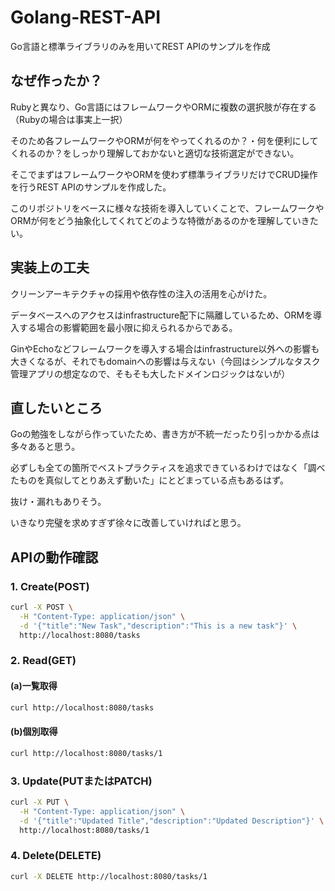 # Golang-REST-API
Go言語と標準ライブラリのみを用いてREST APIのサンプルを作成

## なぜ作ったか？
Rubyと異なり、Go言語にはフレームワークやORMに複数の選択肢が存在する（Rubyの場合は事実上一択）

そのため各フレームワークやORMが何をやってくれるのか？・何を便利にしてくれるのか？をしっかり理解しておかないと適切な技術選定ができない。

そこでまずはフレームワークやORMを使わず標準ライブラリだけでCRUD操作を行うREST APIのサンプルを作成した。

このリポジトリをベースに様々な技術を導入していくことで、フレームワークやORMが何をどう抽象化してくれてどのような特徴があるのかを理解していきたい。

## 実装上の工夫
クリーンアーキテクチャの採用や依存性の注入の活用を心がけた。

データベースへのアクセスはinfrastructure配下に隔離しているため、ORMを導入する場合の影響範囲を最小限に抑えられるからである。

GinやEchoなどフレームワークを導入する場合はinfrastructure以外への影響も大きくなるが、それでもdomainへの影響は与えない（今回はシンプルなタスク管理アプリの想定なので、そもそも大したドメインロジックはないが）

## 直したいところ
Goの勉強をしながら作っていたため、書き方が不統一だったり引っかかる点は多々あると思う。

必ずしも全ての箇所でベストプラクティスを追求できているわけではなく「調べたものを真似してとりあえず動いた」にとどまっている点もあるはず。

抜け・漏れもありそう。

いきなり完璧を求めすぎず徐々に改善していければと思う。

## APIの動作確認

### 1. Create(POST)

```bash
curl -X POST \
  -H "Content-Type: application/json" \
  -d '{"title":"New Task","description":"This is a new task"}' \
  http://localhost:8080/tasks
```

### 2. Read(GET)

#### (a)一覧取得

```bash
curl http://localhost:8080/tasks
```

#### (b)個別取得

```bash
curl http://localhost:8080/tasks/1
```

### 3. Update(PUTまたはPATCH)

```bash
curl -X PUT \
  -H "Content-Type: application/json" \
  -d '{"title":"Updated Title","description":"Updated Description"}' \
  http://localhost:8080/tasks/1
```

### 4. Delete(DELETE)

```bash
curl -X DELETE http://localhost:8080/tasks/1
```